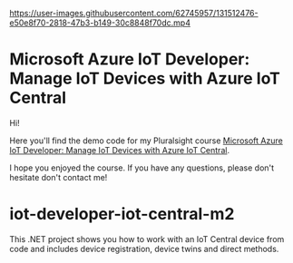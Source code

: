 https://user-images.githubusercontent.com/62745957/131512476-e50e8f70-2818-47b3-b149-30c8848f70dc.mp4

# Microsoft Azure IoT Developer: Manage IoT Devices with Azure IoT Central

Hi!

Here you'll find the demo code for my Pluralsight course [Microsoft Azure IoT Developer: Manage IoT Devices with Azure IoT Central](https://pluralsight.pxf.io/iot-devices-iot-central).

I hope you enjoyed the course. If you have any questions, please don't hesitate don't contact me!

# iot-developer-iot-central-m2

This .NET project shows you how to work with an IoT Central device from code and includes device registration, device twins and direct methods.
